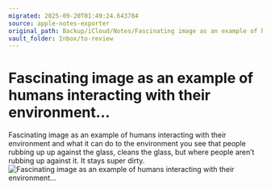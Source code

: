```yaml
---
migrated: 2025-09-20T01:49:24.643784
source: apple-notes-exporter
original_path: Backup/iCloud/Notes/Fascinating image as an example of humans interacting with their environment….md
vault_folder: Inbox/to-review
---
```

# Fascinating image as an example of humans interacting with their environment…

Fascinating image as an example of humans interacting with their environment and what it can do to the environment you see that people rubbing up up against the glass, cleans the glass, but where people aren’t rubbing up against it. It stays super dirty.
![Fascinating image as an example of humans interacting with their environment…](images/Fascinating%20image%20as%20an%20example%20of%20humans%20interacting%20with%20their%20environment….jpeg)

